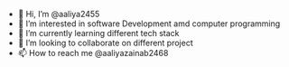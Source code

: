 - 👋 Hi, I’m @aaliya2455
- 👀 I’m interested in software Development amd computer programming
- 🌱 I’m currently learning different tech stack
- 💞️ I’m looking to collaborate on different project
- 📫 How to reach me @aaliyazainab2468

<!---
aaliya2455/aaliya2455 is a ✨ special ✨ repository because its `README.md` (this file) appears on your GitHub profile.
You can click the Preview link to take a look at your changes.
--->

